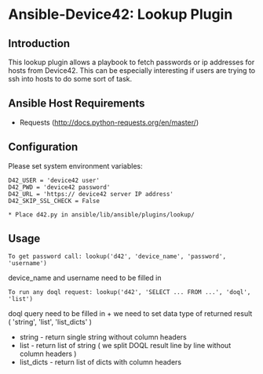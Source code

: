 # Ansible-Device42: Lookup Plugin

## Introduction

This lookup plugin allows a playbook to fetch passwords or ip addresses for hosts from Device42. This can be especially interesting if users are trying to ssh into hosts to do some sort of task.

## Ansible Host Requirements
* Requests (http://docs.python-requests.org/en/master/)

## Configuration

Please set system environment variables:
```
D42_USER = 'device42 user'
D42_PWD = 'device42 password'
D42_URL = 'https:// device42 server IP address'
D42_SKIP_SSL_CHECK = False
```

```
* Place d42.py in ansible/lib/ansible/plugins/lookup/
```

## Usage

```
To get password call: lookup('d42', 'device_name', 'password', 'username')
```
device_name and username need to be filled in
```
To run any doql request: lookup('d42', 'SELECT ... FROM ...', 'doql', 'list')
```
doql query need to be filled in + we need to set data type of returned result ( 'string', 'list', 'list_dicts' )
* string - return single string without column headers
* list - return list of string ( we split DOQL result line by line without column headers )
* list_dicts - return list of dicts with column headers
